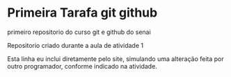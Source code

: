 # Primeira Tarafa git github
 primeiro repositorio do curso git e github do senai


 Repositorio criado durante a aula de atividade 1
 
Esta linha eu inclui diretamente pelo site, simulando uma alteração feita por outro programador, conforme indicado na atividade.
